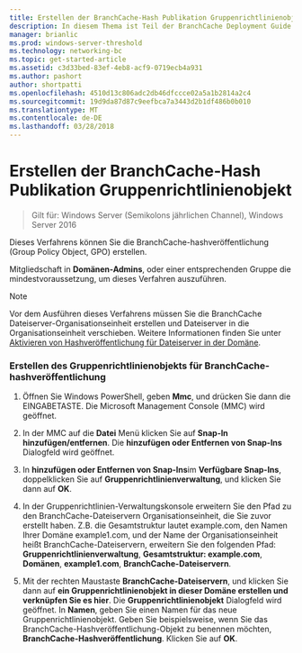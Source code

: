 ```yaml
---
title: Erstellen der BranchCache-Hash Publikation Gruppenrichtlinienobjekt
description: In diesem Thema ist Teil der BranchCache Deployment Guide für Windows Server 2016, der veranschaulicht, wie Sie BranchCache im verteilten und gehosteter cachemodi zum Optimieren der WAN-Bandbreite in Zweigstellen bereitstellen
manager: brianlic
ms.prod: windows-server-threshold
ms.technology: networking-bc
ms.topic: get-started-article
ms.assetid: c3d33bed-83ef-4eb8-acf9-0719ecb4a931
ms.author: pashort
author: shortpatti
ms.openlocfilehash: 4510d13c806adc2db46dfccce02a5a1b2814a2c4
ms.sourcegitcommit: 19d9da87d87c9eefbca7a3443d2b1df486b0b010
ms.translationtype: MT
ms.contentlocale: de-DE
ms.lasthandoff: 03/28/2018
---
```

# <a name="create-the-branchcache-hash-publication-group-policy-object"></a>Erstellen der BranchCache-Hash Publikation Gruppenrichtlinienobjekt

>Gilt für: Windows Server (Semikolons jährlichen Channel), Windows Server 2016

Dieses Verfahrens können Sie die BranchCache-hashveröffentlichung (Group Policy Object, GPO) erstellen.  
  
Mitgliedschaft in **Domänen-Admins**, oder einer entsprechenden Gruppe die mindestvoraussetzung, um dieses Verfahren auszuführen.  
  
> [!NOTE]  
> Vor dem Ausführen dieses Verfahrens müssen Sie die BranchCache Dateiserver-Organisationseinheit erstellen und Dateiserver in die Organisationseinheit verschieben. Weitere Informationen finden Sie unter [Aktivieren von Hashveröffentlichung für Dateiserver in der Domäne](../../branchcache/deploy/Enable-Hash-Publication-for-Domain-Member-File-Servers.md).  
  
### <a name="to-create-the-branchcache-hash-publication-group-policy-object"></a>Erstellen des Gruppenrichtlinienobjekts für BranchCache-hashveröffentlichung  
  
1.  Öffnen Sie Windows PowerShell, geben **Mmc**, und drücken Sie dann die EINGABETASTE. Die Microsoft Management Console (MMC) wird geöffnet.  
  
2.  In der MMC auf die **Datei** Menü klicken Sie auf **Snap-In hinzufügen/entfernen**. Die **hinzufügen oder Entfernen von Snap-Ins** Dialogfeld wird geöffnet.  
  
3.  In **hinzufügen oder Entfernen von Snap-Ins**im **Verfügbare Snap-Ins**, doppelklicken Sie auf **Gruppenrichtlinienverwaltung**, und klicken Sie dann auf **OK**.  
  
4.  In der Gruppenrichtlinien-Verwaltungskonsole erweitern Sie den Pfad zu den BranchCache-Dateiservern Organisationseinheit, die Sie zuvor erstellt haben. Z.B. die Gesamtstruktur lautet example.com, den Namen Ihrer Domäne example1.com, und der Name der Organisationseinheit heißt BranchCache-Dateiservern, erweitern Sie den folgenden Pfad: **Gruppenrichtlinienverwaltung**, **Gesamtstruktur: example.com**, **Domänen**, **example1.com**, **BranchCache-Dateiservern**.  
  
5.  Mit der rechten Maustaste **BranchCache-Dateiservern**, und klicken Sie dann auf **ein Gruppenrichtlinienobjekt in dieser Domäne erstellen und verknüpfen Sie es hier**. Die **Gruppenrichtlinienobjekt** Dialogfeld wird geöffnet. In **Namen**, geben Sie einen Namen für das neue Gruppenrichtlinienobjekt. Geben Sie beispielsweise, wenn Sie das BranchCache-Hashveröffentlichung-Objekt zu benennen möchten, **BranchCache-Hashveröffentlichung**. Klicken Sie auf **OK**.  
  


